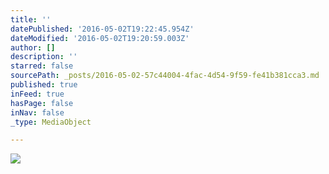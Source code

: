 ```yaml
---
title: ''
datePublished: '2016-05-02T19:22:45.954Z'
dateModified: '2016-05-02T19:20:59.003Z'
author: []
description: ''
starred: false
sourcePath: _posts/2016-05-02-57c44004-4fac-4d54-9f59-fe41b381cca3.md
published: true
inFeed: true
hasPage: false
inNav: false
_type: MediaObject

---
```

![](https://the-grid-user-content.s3-us-west-2.amazonaws.com/35453309-adce-42db-be6d-363b1f180efd.jpg)